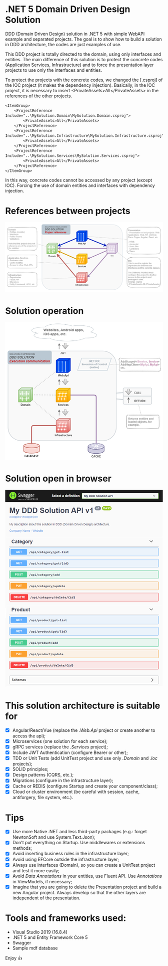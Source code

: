 # .NET 5 Domain Driven Design Solution
DDD (Domain Driven Design) solution in .NET 5 with simple WebAPI example and separated projects.
The goal is to show how to build a solution in DDD architecture, the codes are just examples of use.

This DDD project is totally directed to the domain, using only interfaces and entities.
The main difference of this solution is to protect the concrete codes (Application Services, Infrastructure) and to force the presentation layer projects to use only the interfaces and entities.

To protect the projects with the concrete codes, we changed the [.csproj] of the IOC project (it makes the dependency injection). Basically, in the IOC project, it is necessary to insert &lt;PrivateAssets&gt;All&lt;/PrivateAssets&gt; in the references of the other projects.

	<ItemGroup>
		<ProjectReference Include="..\MySolution.Domain\MySolution.Domain.csproj">
			<PrivateAssets>All</PrivateAssets>
		</ProjectReference>
		<ProjectReference Include="..\MySolution.Infrastructure\MySolution.Infrastructure.csproj">
			<PrivateAssets>All</PrivateAssets>
		</ProjectReference>
		<ProjectReference Include="..\MySolution.Services\MySolution.Services.csproj">
			<PrivateAssets>All</PrivateAssets>
		</ProjectReference>
	</ItemGroup>

In this way, concrete codes cannot be accessed by any project (except IOC). Forcing the use of domain entities and interfaces with dependency injection.

# References between projects
![projects references](https://raw.githubusercontent.com/hernaski/Domain-Driven-Design-Solution/master/readme-diagram-references.png)

# Solution operation
![solution operation](https://raw.githubusercontent.com/hernaski/Domain-Driven-Design-Solution/master/readme-diagram-operation.png)

# Solution open in browser
![webapi](https://raw.githubusercontent.com/hernaski/Domain-Driven-Design-Solution/master/readme-swagger.png)

# This solution architecture is suitable for
- [x] Angular/React/Vue (replace the *.Web.Api* project or create another to access the api);
- [x] Microservices (one solution for each service);
- [x] gRPC services (replace the *.Services* project);
- [x] Include JWT Authentication (configure Bearer or other);
- [x] TDD or Unit Tests (add UnitTest project and use only *.Domain* and *.Ioc* projects);
- [x] SOLID principles;
- [x] Design patterns (CQRS, etc.);
- [x] Migrations (configure in the infrastructure layer);
- [x] Cache or REDIS (configure Startup and create your component/class);
- [x] Cloud or cluster environment (be careful with session, cache, antiforgery, file system, etc.).

# Tips
- [x] Use more Native .NET and less third-party packages (e.g.: forget NewtonSoft and use System.Text.Json);
- [x] Don't put everything on Startup. Use middlewares or extensions methods;
- [x] Avoid inserting business rules in the infrastructure layer;
- [x] Avoid using EFCore outside the infrastructure layer;
- [x] Always use interfaces (Domain), so you can create a UnitTest project and test it more easily;
- [x] Avoid *Data Annotations* in your entities, use Fluent API. Use *Annotations* in ViewModels, if necessary;
- [x] Imagine that you are going to delete the Presentation project and build a new Angular project. Always develop so that the other layers are independent of the presentation.

# Tools and frameworks used:
- Visual Studio 2019 (16.8.4)
- .NET 5 and Entity Framework Core 5
- Swagger
- Sample mdf database

Enjoy :+1:
